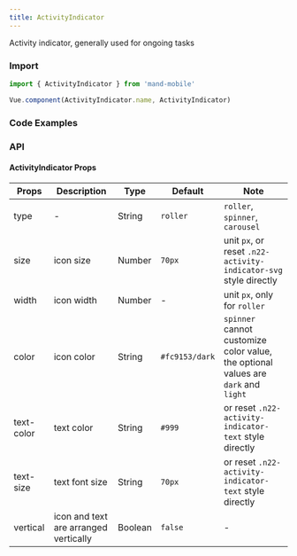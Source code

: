 ```yaml
---
title: ActivityIndicator
---
```


Activity indicator, generally used for ongoing tasks

### Import

```javascript
import { ActivityIndicator } from 'mand-mobile'

Vue.component(ActivityIndicator.name, ActivityIndicator)
```

### Code Examples
<!-- DEMO -->

### API

#### ActivityIndicator Props
|Props | Description | Type | Default | Note|
|------|------|------|------|------|
|type|-|String|`roller`|`roller`, `spinner`, `carousel`|
|size|icon size|Number|`70px`|unit `px`, or reset `.n22-activity-indicator-svg` style directly|
|width|icon width|Number|-|unit `px`, only for `roller`|
|color|icon color|String|`#fc9153/dark`|`spinner` cannot customize color value, the optional values are `dark` and `light`|
|text-color|text color|String|`#999`|or reset `.n22-activity-indicator-text` style directly|
|text-size|text font size|String|`70px`|or reset `.n22-activity-indicator-text` style directly|
|vertical|icon and text are arranged vertically|Boolean|`false`|-|